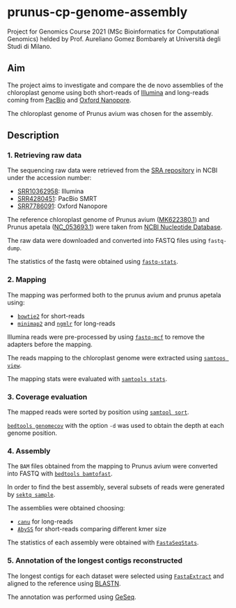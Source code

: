 # prunus-cp-genome-assembly
Project for Genomics Course 2021 (MSc Bioinformatics for Computational Genomics) helded by Prof. Aureliano Gomez Bombarely at Università degli Studi di Milano.

## **Aim**
The project aims to investigate and compare the de novo assemblies of the chloroplast genome using both short-reads of [Illumina](https://www.illumina.com/) and long-reads coming from [PacBio](https://www.pacb.com/) and [Oxford Nanopore](https://nanoporetech.com/).

The chloroplast genome of Prunus avium was chosen for the assembly.

## **Description**
### 1. Retrieving raw data
The sequencing raw data were retrieved from the [SRA repository](https://www.ncbi.nlm.nih.gov/sra) in NCBI under the accession number:
* [SRR10362958](https://www.ncbi.nlm.nih.gov/sra/?term=SRR10362958): Illumina 
* [SRR4280451](https://www.ncbi.nlm.nih.gov/sra/?term=SRR4280451): PacBio SMRT
* [SRR7786091](https://www.ncbi.nlm.nih.gov/sra/?term=SRR7786091): Oxford Nanopore

The reference chloroplast genome of Prunus avium ([MK622380.1](https://www.ncbi.nlm.nih.gov/nuccore/MK622380.1)) and Prunus apetala ([NC_053693.1](https://www.ncbi.nlm.nih.gov/nuccore/NC_053693.1)) were taken from [NCBI Nucleotide Database](https://www.ncbi.nlm.nih.gov/nuccore).

The raw data were downloaded and converted into FASTQ files using `fastq-dump`.

The statistics of the fastq were obtained using [`fastq-stats`](https://expressionanalysis.github.io/ea-utils/).

### 2. Mapping
The mapping was performed both to the prunus avium and prunus apetala using:
* [`bowtie2`](https://github.com/BenLangmead/bowtie2) for short-reads 
* [`minimap2`](https://github.com/lh3/minimap2) and [`ngmlr`](https://github.com/philres/ngmlr) for long-reads

Illumina reads were pre-processed by using [`fastq-mcf`](https://expressionanalysis.github.io/ea-utils/) to remove the adapters before the mapping.

The reads mapping to the chloroplast genome were extracted using [`samtoos view`](http://www.htslib.org/doc/samtools-view.html).

The mapping stats were evaluated with [`samtools stats`](http://www.htslib.org/doc/samtools-stats.html).

### 3. Coverage evaluation
The mapped reads were sorted by position using [`samtool sort`](http://www.htslib.org/doc/samtools-sort.html).

[`bedtools genomecov`](https://bedtools.readthedocs.io/en/latest/content/tools/genomecov.html) with the option `-d` was used to obtain the depth at each genome position.

### 4. Assembly
The `BAM` files obtained from the mapping to Prunus avium were converted into FASTQ with [`bedtools bamtofast`](https://bedtools.readthedocs.io/en/latest/content/tools/bamtofastq.html).

In order to find the best assembly, several subsets of reads were generated by [`sektq sample`](https://github.com/lh3/seqtk).

The assemblies were obtained choosing:
* [`canu`](https://github.com/marbl/canu) for long-reads
* [`AbySS`](https://github.com/bcgsc/abyss) for short-reads comparing different kmer size

The statistics of each assembly were obtained with [`FastaSeqStats`](https://github.com/aubombarely/GenoToolBox/blob/master/SeqTools/FastaSeqStats).

### 5. Annotation of the longest contigs reconstructed
The longest contigs for each dataset were selected using [`FastaExtract`](https://github.com/aubombarely/GenoToolBox/blob/master/SeqTools/FastaExtract) and aligned to the reference using [BLASTN](https://blast.ncbi.nlm.nih.gov/Blast.cgi?PAGE_TYPE=BlastSearch).

The annotation was performed using [GeSeq](https://chlorobox.mpimp-golm.mpg.de/geseq.html).



